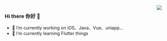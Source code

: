 <img align="right" src="https://github-readme-stats.vercel.app/api?username=Wuou&show_icons=true&bg_color=ffffff&hide_title=true&theme=vue" />

### Hi there 你好 👋

- 🔭 I’m currently working on iOS、Java、Vue、uniapp...
- 🌱 I’m currently learning Flutter things

<!--
![visitors](https://visitor-badge.glitch.me/badge?page_id=Wuou.Wuou.readme)
-->
